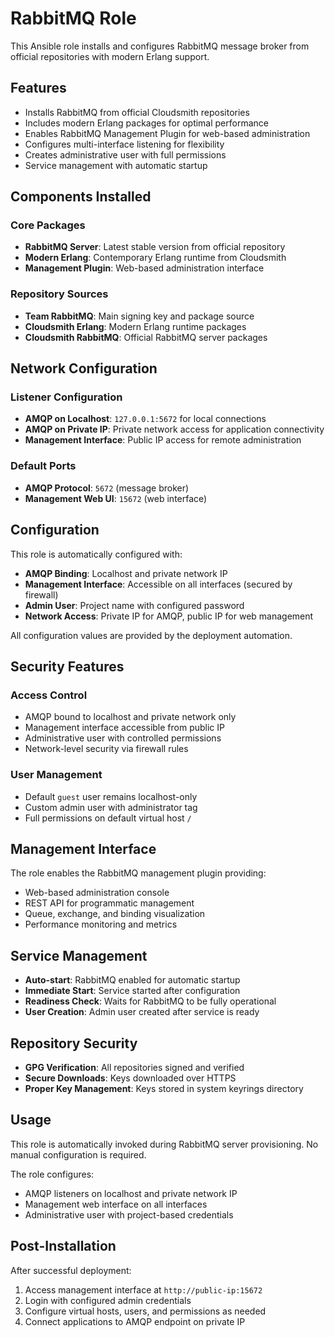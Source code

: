 # RabbitMQ Role

This Ansible role installs and configures RabbitMQ message broker from official repositories with modern Erlang support.

## Features

- Installs RabbitMQ from official Cloudsmith repositories
- Includes modern Erlang packages for optimal performance
- Enables RabbitMQ Management Plugin for web-based administration
- Configures multi-interface listening for flexibility
- Creates administrative user with full permissions
- Service management with automatic startup

## Components Installed

### Core Packages
- **RabbitMQ Server**: Latest stable version from official repository
- **Modern Erlang**: Contemporary Erlang runtime from Cloudsmith
- **Management Plugin**: Web-based administration interface

### Repository Sources
- **Team RabbitMQ**: Main signing key and package source
- **Cloudsmith Erlang**: Modern Erlang runtime packages
- **Cloudsmith RabbitMQ**: Official RabbitMQ server packages

## Network Configuration

### Listener Configuration
- **AMQP on Localhost**: `127.0.0.1:5672` for local connections
- **AMQP on Private IP**: Private network access for application connectivity
- **Management Interface**: Public IP access for remote administration

### Default Ports
- **AMQP Protocol**: `5672` (message broker)
- **Management Web UI**: `15672` (web interface)

## Configuration

This role is automatically configured with:

- **AMQP Binding**: Localhost and private network IP
- **Management Interface**: Accessible on all interfaces (secured by firewall)
- **Admin User**: Project name with configured password
- **Network Access**: Private IP for AMQP, public IP for web management

All configuration values are provided by the deployment automation.

## Security Features

### Access Control
- AMQP bound to localhost and private network only
- Management interface accessible from public IP
- Administrative user with controlled permissions
- Network-level security via firewall rules

### User Management
- Default `guest` user remains localhost-only
- Custom admin user with administrator tag
- Full permissions on default virtual host `/`

## Management Interface

The role enables the RabbitMQ management plugin providing:
- Web-based administration console
- REST API for programmatic management
- Queue, exchange, and binding visualization
- Performance monitoring and metrics

## Service Management

- **Auto-start**: RabbitMQ enabled for automatic startup
- **Immediate Start**: Service started after configuration
- **Readiness Check**: Waits for RabbitMQ to be fully operational
- **User Creation**: Admin user created after service is ready

## Repository Security

- **GPG Verification**: All repositories signed and verified
- **Secure Downloads**: Keys downloaded over HTTPS
- **Proper Key Management**: Keys stored in system keyrings directory

## Usage

This role is automatically invoked during RabbitMQ server provisioning. No manual configuration is required.

The role configures:
- AMQP listeners on localhost and private network IP
- Management web interface on all interfaces  
- Administrative user with project-based credentials

## Post-Installation

After successful deployment:
1. Access management interface at `http://public-ip:15672`
2. Login with configured admin credentials
3. Configure virtual hosts, users, and permissions as needed
4. Connect applications to AMQP endpoint on private IP 

